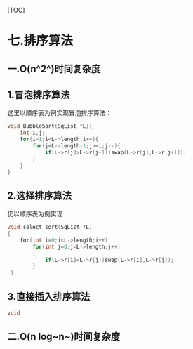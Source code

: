 [TOC]



# 七.排序算法

## 一.O(n^2^)时间复杂度

## 1.冒泡排序算法

这里以顺序表为例实现冒泡排序算法：

```c++
void BubbleSort(SqList *L){
    int i,j;
    for(i=1;i<L->length;i++){
        for(j=L->length-1;j>=i;j--){
            if(L->r[j]>L->r[j+1])swap(L->r[j],L->r[j+1]);
        }
    }
}
```

## 2.选择排序算法

仍以顺序表为例实现

```c++
void select_sort(SqList *L)
{
	for(int i=0;i<L->length;i++)
		for(int j=0;j<L->length;j++)
		{
			if(L->r[i]<L->r[j])swap(L->r[i],L->r[j]);
		}
 }
```

## 3.直接插入排序算法

```c++
void 
```



## 二.O(n log~n~)时间复杂度